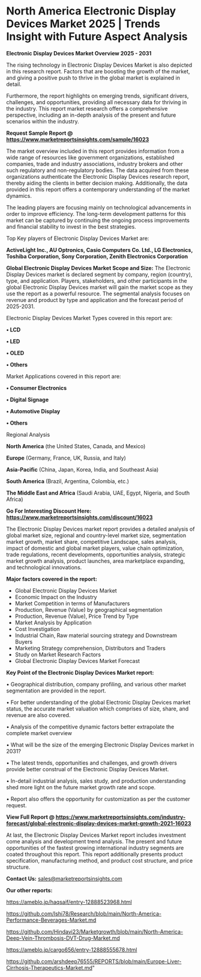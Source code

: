 # North America Electronic Display Devices Market 2025 | Trends Insight with Future Aspect Analysis

<Strong> Electronic Display Devices Market Overview 2025 - 2031</strong>

The rising technology in Electronic Display Devices Market is also depicted in this research report. Factors that are boosting the growth of the market, and giving a positive push to thrive in the global market is explained in detail.

Furthermore, the report highlights on emerging trends, significant drivers, challenges, and opportunities, providing all necessary data for thriving in the industry. This report market research offers a comprehensive perspective, including an in-depth analysis of the present and future scenarios within the industry.

<strong>Request Sample Report @ <a href=https://www.marketreportsinsights.com/sample/16023>https://www.marketreportsinsights.com/sample/16023</a></strong>

The market overview included in this report provides information from a wide range of resources like government organizations, established companies, trade and industry associations, industry brokers and other such regulatory and non-regulatory bodies. The data acquired from these organizations authenticate the Electronic Display Devices research report, thereby aiding the clients in better decision making. Additionally, the data provided in this report offers a contemporary understanding of the market dynamics.

The leading players are focusing mainly on technological advancements in order to improve efficiency. The long-term development patterns for this market can be captured by continuing the ongoing process improvements and financial stability to invest in the best strategies.

Top Key players of Electronic Display Devices Market are:

<strong>ActiveLight Inc., AU Optronics, Casio Computers Co. Ltd., LG Electronics, Toshiba Corporation, Sony Corporation, Zenith Electronics Corporation</strong>

<strong><b>Global Electronic Display Devices Market Scope and Size:</b></strong>
The Electronic Display Devices market is declared segment by company, region (country), type, and application. Players, stakeholders, and other participants in the global Electronic Display Devices market will gain the market scope as they use the report as a powerful resource. The segmental analysis focuses on revenue and product by type and application and the forecast period of 2025-2031.

Electronic Display Devices Market Types covered in this report are:

<strong>• LCD

• LED

• OLED

• Others</strong>

Market Applications covered in this report are:

<strong>• Consumer Electronics

• Digital Signage

• Automotive Display

• Others</strong> 

Regional Analysis

<strong>North America</strong> (the United States, Canada, and Mexico)

<strong>Europe</strong> (Germany, France, UK, Russia, and Italy)

<strong>Asia-Pacific</strong> (China, Japan, Korea, India, and Southeast Asia)

<strong>South America</strong> (Brazil, Argentina, Colombia, etc.)

<strong>The Middle East and Africa</strong> (Saudi Arabia, UAE, Egypt, Nigeria, and South Africa)

<strong>Go For Interesting Discount Here: <a href=https://www.marketreportsinsights.com/discount/16023>https://www.marketreportsinsights.com/discount/16023</a></strong>

The Electronic Display Devices market report provides a detailed analysis of global market size, regional and country-level market size, segmentation market growth, market share, competitive Landscape, sales analysis, impact of domestic and global market players, value chain optimization, trade regulations, recent developments, opportunities analysis, strategic market growth analysis, product launches, area marketplace expanding, and technological innovations.

<strong><b>Major factors covered in the report:</b></strong>
<ul>
  <li>Global Electronic Display Devices Market </li>
  <li>Economic Impact on the Industry</li>
  <li>Market Competition in terms of Manufacturers</li>
  <li>Production, Revenue (Value) by geographical segmentation</li>
  <li>Production, Revenue (Value), Price Trend by Type</li>
  <li>Market Analysis by Application</li>
  <li>Cost Investigation</li>
  <li>Industrial Chain, Raw material sourcing strategy and Downstream Buyers</li>
  <li>Marketing Strategy comprehension, Distributors and Traders</li>
  <li>Study on Market Research Factors</li>
  <li>Global Electronic Display Devices Market Forecast</li>
</ul>

<strong><b>Key Point of the Electronic Display Devices Market report:</b></strong>

• Geographical distribution, company profiling, and various other market segmentation are provided in the report.

• For better understanding of the global Electronic Display Devices market status, the accurate market valuation which comprises of size, share, and revenue are also covered.

• Analysis of the competitive dynamic factors better extrapolate the complete market overview

• What will be the size of the emerging Electronic Display Devices market in 2031?

• The latest trends, opportunities and challenges, and growth drivers provide better construal of the Electronic Display Devices Market.

• In-detail industrial analysis, sales study, and production understanding shed more light on the future market growth rate and scope.

• Report also offers the opportunity for customization as per the customer request.

<strong><b>View Full Report @ <a href=https://www.marketreportsinsights.com/industry-forecast/global-electronic-display-devices-market-growth-2021-16023>https://www.marketreportsinsights.com/industry-forecast/global-electronic-display-devices-market-growth-2021-16023</a></b></strong>


At last, the Electronic Display Devices Market report includes investment come analysis and development trend analysis. The present and future opportunities of the fastest growing international industry segments are coated throughout this report. This report additionally presents product specification, manufacturing method, and product cost structure, and price structure.

<strong>Contact Us:</strong>
sales@marketreportsinsights.com

<strong>Our other reports:</strong>

<a href=https://ameblo.jp/haqsaif/entry-12888523968.html>https://ameblo.jp/haqsaif/entry-12888523968.html</a>

<a href=https://github.com/Ishi78/Research/blob/main/North-America-Performance-Beverages-Market.md>https://github.com/Ishi78/Research/blob/main/North-America-Performance-Beverages-Market.md</a>

<a href=https://github.com/Hindavi23/Marketgrowth/blob/main/North-America-Deep-Vein-Thrombosis-DVT-Drug-Market.md>https://github.com/Hindavi23/Marketgrowth/blob/main/North-America-Deep-Vein-Thrombosis-DVT-Drug-Market.md</a>

<a href=https://ameblo.jp/cargo656/entry-12888555678.html>https://ameblo.jp/cargo656/entry-12888555678.html</a>

<a href=https://github.com/arshdeep76555/REPORTS/blob/main/Europe-Liver-Cirrhosis-Therapeutics-Market.md>https://github.com/arshdeep76555/REPORTS/blob/main/Europe-Liver-Cirrhosis-Therapeutics-Market.md</a>"
